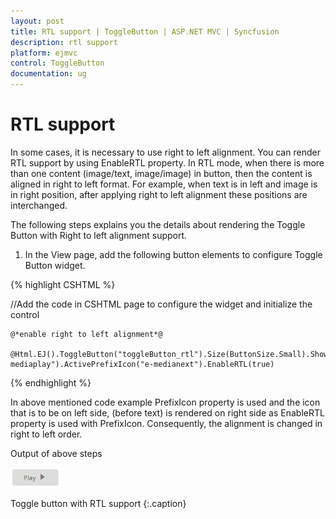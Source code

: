```yaml
---
layout: post
title: RTL support | ToggleButton | ASP.NET MVC | Syncfusion
description: rtl support
platform: ejmvc
control: ToggleButton
documentation: ug
---
```


# RTL support

In some cases, it is necessary to use right to left alignment. You can render RTL support by using EnableRTL property. In RTL mode, when there is more than one content (image/text, image/image) in button, then the content is aligned in right to left format. For example, when text is in left and image is in right position, after applying right to left alignment these positions are interchanged.

The following steps explains you the details about rendering the Toggle Button with Right to left alignment support.

1. In the View page, add the following button elements to configure Toggle Button widget.


{% highlight CSHTML %}

//Add the code in CSHTML page to configure the widget and initialize the control

<div class="one">

	@*enable right to left alignment*@

	@Html.EJ().ToggleButton("toggleButton_rtl").Size(ButtonSize.Small).ShowRoundedCorner(true).ContentType(ContentType.TextAndImage).DefaultText("Play").ActiveText("Next").DefaultPrefixIcon("e-mediaplay").ActivePrefixIcon("e-medianext").EnableRTL(true)       

</div>

{% endhighlight %}

In above mentioned code example PrefixIcon property is used and the icon that is to be on left side, (before text) is rendered on right side as EnableRTL property is used with PrefixIcon.  Consequently, the alignment is changed in right to left order.

Output of above steps



![](RTL-support_images/RTL-support_img1.png)

Toggle button with RTL support
{:.caption}
